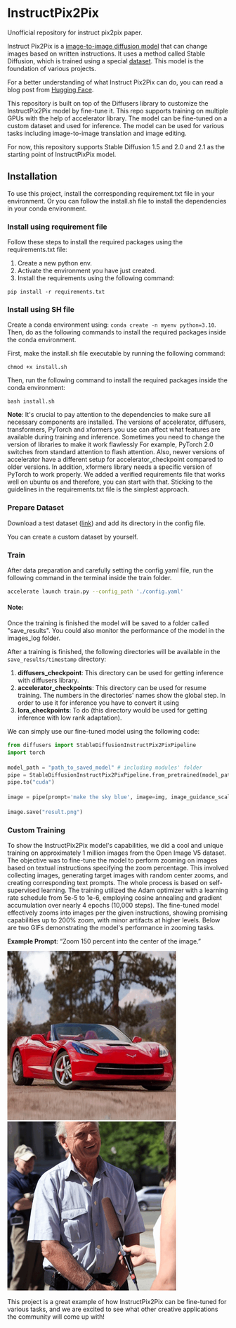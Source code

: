 # InstructPix2Pix
Unofficial repository for instruct pix2pix paper.


Instruct Pix2Pix is a [image-to-image diffusion model](https://arxiv.org/abs/2211.09800)
that can change images based on written instructions. It uses a method called Stable Diffusion, 
which is trained using a special [dataset](https://huggingface.co/datasets/timbrooks/instructpix2pix-clip-filtered). This model is the foundation of various projects.

For a better understanding of what Instruct Pix2Pix can do, you can read a blog post from
[Hugging Face](https://huggingface.co/blog/instruction-tuning-sd).

This repository is built on top of the Diffusers library to customize the InstructPix2Pix model by fine-tune it.
This repo supports training on multiple GPUs with the help of accelerator library. The model can be fine-tuned on
a custom dataset and used for inference. The model can be used
for various tasks including image-to-image translation and image editing. 

For now, this repository supports Stable Diffusion 1.5 and 2.0 and 2.1 as the starting point of InstructPixPix model.

## Installation
To use this project, install the corresponding requirement.txt file in your environment. Or you can follow 
the install.sh file to install the dependencies in your conda environment.

### Install using requirement file
Follow these steps to install the required packages using the requirements.txt file:
1. Create a new python env.
2. Activate the environment you have just created.
3. Install the requirements using the following command:

```commandline
pip install -r requirements.txt
```

### Install using SH file
Create a conda environment using: `conda create -n myenv python=3.10`. Then, do as the following commands to
install the required packages inside the conda environment.

First, make the install.sh file executable by running the following command:
```commandline
chmod +x install.sh
```

Then, run the following command to install the required packages inside the conda environment:
```commandline
bash install.sh
```


__Note__: It's crucial to pay attention to the dependencies to make sure all necessary components are installed.
The versions of accelerator, diffusers, transformers, PyTorch and xformers you use can affect what features
are available during training and inference. Sometimes you need to change the version of libraries to make it work 
flawlessly For example, PyTorch 2.0 switches from standard attention to 
flash attention. Also, newer versions of accelerator have a different setup for accelerator_checkpoint compared 
to older versions. In addition, xformers library needs a specific version of PyTorch to work properly. We added a verified
requirements file that works well on ubuntu os and therefore, you can start with that. Sticking to the guidelines in the
requirements.txt file is the simplest approach. 


### Prepare Dataset
Download a test dataset ([link](https://huggingface.co/datasets/fusing/instructpix2pix-1000-samples)) and
add its directory in the config file.


You can create a custom dataset by yourself.

### Train

After data preparation and carefully setting the config.yaml file, run the following command in the terminal inside
the train folder.

```bash
accelerate launch train.py --config_path './config.yaml'
 ```

#### Note:
Once the training is finished the model will be saved to a folder called "save_results". You could also monitor the performance of the model in the images_log folder.

After a training is finished, the following directories will be available in the `save_results/timestamp` directory:
1) **diffusers_checkpoint**: This directory can be used for getting inference with diffusers library.
2) **accelerator_checkpoints**: This directory can be used for resume training. The numbers in the directories' names show the global step. 
In order to use it for inference you have to convert it using
3) **lora_checkpoints**: To do (this directory would be used for getting inference with low rank adaptation).

We can simply use our fine-tuned model using the following code:

```python
from diffusers import StableDiffusionInstructPix2PixPipeline
import torch

model_path = "path_to_saved_model" # including modules' folder
pipe = StableDiffusionInstructPix2PixPipeline.from_pretrained(model_path, torch_dtype=torch.float16)
pipe.to("cuda")

image = pipe(prompt='make the sky blue', image=img, image_guidance_scale=1.5).images[0]

image.save("result.png")
```

### Custom Training

To show the InstructPix2Pix model's capabilities, we did a cool and unique training on approximately 
1 million images from the Open Image V5 dataset. The objective was to fine-tune the model to perform zooming on images
based on textual instructions specifying the zoom percentage. This involved collecting images, generating target images
with random center zooms, and creating corresponding text prompts. The whole process is based on self-supervised 
learning. The training utilized the Adam optimizer with a learning rate schedule from 5e-5 to 1e-6, employing 
cosine annealing and gradient accumulation over nearly 4 epochs (10,000 steps). The fine-tuned model effectively
zooms into images per the given instructions, showing promising capabilities up to 200% zoom, with minor
artifacts at higher levels. Below are two GIFs demonstrating the model's performance in zooming tasks.

**Example Prompt**: “Zoom 150 percent into the center of the image.”

![Zoom Example 1](files/example_1.gif)
![Zoom Example 2](files/example_2.gif)

This project is a great example of how InstructPix2Pix can be fine-tuned for various tasks, and we are excited to see
what other creative applications the community will come up with!
